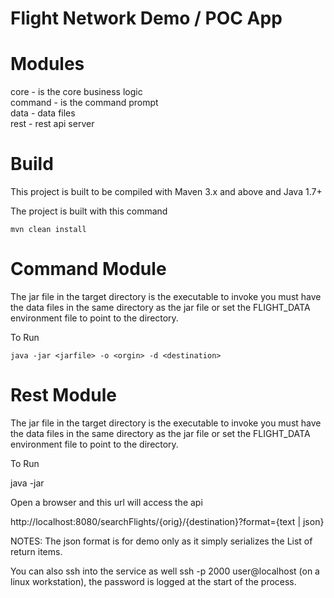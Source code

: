 Flight Network Demo / POC App
============================

Modules
=======
core - is the core business logic <br/>
command - is the command prompt <br/>
data - data files <br/>
rest - rest api server <br/>

Build
=====
This project is built to be compiled with Maven 3.x and above and Java 1.7+

The project is built with this command
    
    mvn clean install
    
Command Module
==============
The jar file in the target directory is the executable to invoke you must have the data files in the same directory as the jar file or set the FLIGHT_DATA environment file to point to the directory.

To Run
  
  	java -jar <jarfile> -o <orgin> -d <destination>
  	
Rest Module
===========
The jar file in the target directory is the executable to invoke you must have the data files in the same directory as the jar file or set the FLIGHT_DATA environment file to point to the directory.

To Run 
   
   java -jar <jarfile> 

Open a browser and this url will access the api

http://localhost:8080/searchFlights/{orig}/{destination}?format={text | json}

NOTES: The json format is for demo only as it simply serializes the List of return items.

You can also ssh into the service as well ssh -p 2000 user@localhost (on a linux workstation), the password is logged at the start of the process.
 
